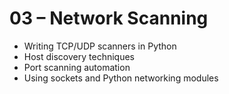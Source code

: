 # 03 – Network Scanning

- Writing TCP/UDP scanners in Python
- Host discovery techniques
- Port scanning automation
- Using sockets and Python networking modules

